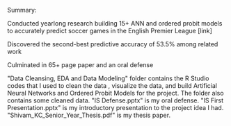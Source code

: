 Summary:

Conducted yearlong research building 15+ ANN and ordered probit models to accurately predict soccer games in the English Premier League [link] 

Discovered the second-best predictive accuracy of 53.5% among related work 

Culminated in 65+ page paper and an oral defense 


"Data Cleansing, EDA and Data Modeling" folder contains the R Studio codes that I used to clean the data , visualize the data, and build Artificial Neural Networks and Ordered Probit Models for the project. The folder also contains some cleaned data.
"IS Defense.pptx" is my oral defense.
"IS First Presentation.pptx" is my introductory presentation to the project idea I had.
"Shivam_KC_Senior_Year_Thesis.pdf" is my thesis paper.
